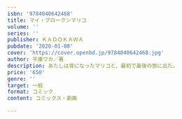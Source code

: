 ```yaml
---
isbn: '9784040642468'
title: マイ・ブロークンマリコ
volume: ''
series: ''
publisher: ＫＡＤＯＫＡＷＡ
pubdate: '2020-01-08'
cover: 'https://cover.openbd.jp/9784040642468.jpg'
author: 平庫ワカ／著
description: あたしは骨になったマリコと、最初で最後の旅に出た。
price: '650'
genre: ''
target: 一般
format: コミック
content: コミックス・劇画

---
```

